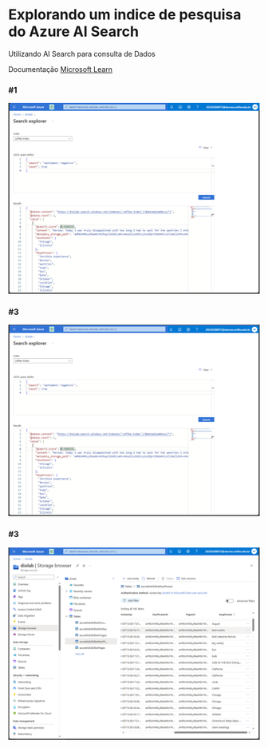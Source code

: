 # Explorando um indice de pesquisa do Azure AI Search

Utilizando AI Search para consulta de Dados 

Documentação [Microsoft Learn](https://microsoftlearning.github.io/mslearn-ai-fundamentals/Instructions/Labs/11-ai-search.html)


### #1
![Azure AI Search resource](https://raw.githubusercontent.com/WevertonTomas/SEARCH_DIO/main/IMG/img1.png)

### #3
![Azure AI Search resource](https://raw.githubusercontent.com/WevertonTomas/SEARCH_DIO/main/IMG/img2.png)

### #3
![Azure AI Search resource](https://raw.githubusercontent.com/WevertonTomas/SEARCH_DIO/main/IMG/img3.png)
